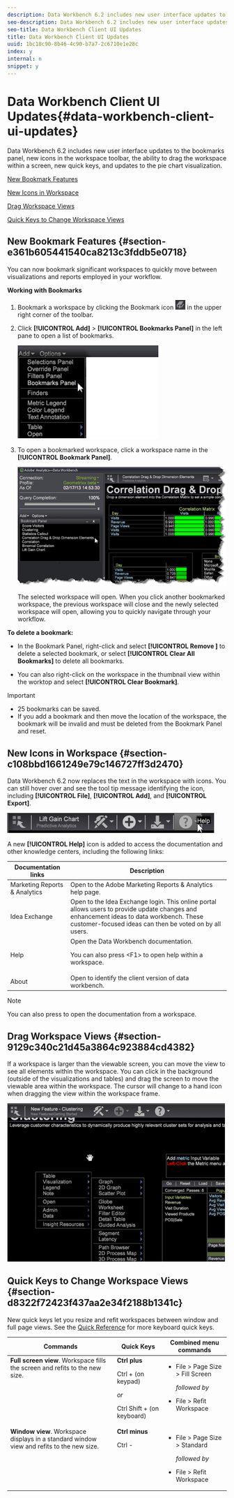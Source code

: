 ```yaml
---
description: Data Workbench 6.2 includes new user interface updates to the bookmarks panel, new icons in the workspace toolbar, the ability to drag the workspace within a screen, new quick keys, and updates to the pie chart visualization.
seo-description: Data Workbench 6.2 includes new user interface updates to the bookmarks panel, new icons in the workspace toolbar, the ability to drag the workspace within a screen, new quick keys, and updates to the pie chart visualization.
seo-title: Data Workbench Client UI Updates
title: Data Workbench Client UI Updates
uuid: 1bc18c90-8b46-4c90-b7a7-2c6710e1e28c
index: y
internal: n
snippet: y
---
```


# Data Workbench Client UI Updates{#data-workbench-client-ui-updates}

Data Workbench 6.2 includes new user interface updates to the bookmarks panel, new icons in the workspace toolbar, the ability to drag the workspace within a screen, new quick keys, and updates to the pie chart visualization.

[New Bookmark Features](../../../../home/c-release-notes-insight/c-release-notes-insight-62/c-6-2-features/c-ui-upgrades-6-2.md#section-e361b605441540ca8213c3fddb5e0718)

[New Icons in Workspace](../../../../home/c-release-notes-insight/c-release-notes-insight-62/c-6-2-features/c-ui-upgrades-6-2.md#section-c108bbd1661249e79c146727ff3d2470)

[Drag Workspace Views](../../../../home/c-release-notes-insight/c-release-notes-insight-62/c-6-2-features/c-ui-upgrades-6-2.md#section-9129c340c21d45a3864c923884cd4382)

[Quick Keys to Change Workspace Views](../../../../home/c-release-notes-insight/c-release-notes-insight-62/c-6-2-features/c-ui-upgrades-6-2.md#section-d8322f72423f437aa2e34f2188b1341c)

## New Bookmark Features {#section-e361b605441540ca8213c3fddb5e0718}

You can now bookmark significant workspaces to quickly move between visualizations and reports employed in your workflow.

**Working with Bookmarks**

1. Bookmark a workspace by clicking the Bookmark icon ![](assets/bookmark_icon.png) in the upper right corner of the toolbar. 
1. Click **[!UICONTROL Add]** > **[!UICONTROL Bookmarks Panel]** in the left pane to open a list of bookmarks.

   ![](assets/bookmarks_panel.png)

1. To open a bookmarked workspace, click a workspace name in the **[!UICONTROL Bookmark Panel]**.

   ![](assets/bookmarks_panel_left.png)

   The selected workspace will open. When you click another bookmarked workspace, the previous workspace will close and the newly selected workspace will open, allowing you to quickly navigate through your workflow.

**To delete a bookmark:**

* In the Bookmark Panel, right-click and select **[!UICONTROL Remove <bookmark title>]** to delete a selected bookmark, or select **[!UICONTROL Clear All Bookmarks]** to delete all bookmarks. 

* You can also right-click on the workspace in the thumbnail view within the worktop and select **[!UICONTROL Clear Bookmark]**.

>[!IMPORTANT]
>
>* 25 bookmarks can be saved. 
>* If you add a bookmark and then move the location of the workspace, the bookmark will be invalid and must be deleted from the Bookmark Panel and reset. 
>

## New Icons in Workspace {#section-c108bbd1661249e79c146727ff3d2470}

Data Workbench 6.2 now replaces the text in the workspace with icons. You can still hover over and see the tool tip message identifying the icon, including **[!UICONTROL File]**, **[!UICONTROL Add]**, and **[!UICONTROL Export]**.

![](assets/new_icons.png)

A new **[!UICONTROL Help]** icon is added to access the documentation and other knowledge centers, including the following links: 

<table id="table_64BBC67B1BB44B1197FF7E5E7B067696"> 
 <thead> 
  <tr> 
   <th colname="col1" class="entry"> Documentation links </th> 
   <th colname="col2" class="entry"> Description </th> 
  </tr>
 </thead>
 <tbody> 
  <tr> 
   <td colname="col1"> Marketing Reports &amp; Analytics </td> 
   <td colname="col2">Open to the <span class="uicontrol"> Adobe Marketing Reports &amp; Analytics</span> help page. </td> 
  </tr> 
  <tr> 
   <td colname="col1"> Idea Exchange </td> 
   <td colname="col2">Open to the <span class="uicontrol"> Idea Exchange login</span>. This online portal allows users to provide update changes and enhancement ideas to data workbench. These customer-focused ideas can then be voted on by all users. </td> 
  </tr> 
  <tr> 
   <td colname="col1"> Help </td> 
   <td colname="col2">Open the <span class="uicontrol"> Data Workbench documentation</span>. <p>You can also press <span class="uicontrol"> &lt;F1&gt;</span> to open help within a workspace. </p> </td> 
  </tr> 
  <tr> 
   <td colname="col1"> About </td> 
   <td colname="col2">Open to identify the <span class="uicontrol"> client version</span> of data workbench. </td> 
  </tr> 
 </tbody> 
</table>

>[!NOTE]
>
>You can also press <F1> to open the documentation from a workspace.

## Drag Workspace Views {#section-9129c340c21d45a3864c923884cd4382}

If a workspace is larger than the viewable screen, you can move the view to see all elements within the workspace. You can click in the background (outside of the visualizations and tables) and drag the screen to move the viewable area within the workspace. The cursor will change to a hand icon when dragging the view within the workspace frame.

![](assets/drag_workspace.png)

## Quick Keys to Change Workspace Views {#section-d8322f72423f437aa2e34f2188b1341c}

New quick keys let you resize and refit workspaces between window and full page views. See the [Quick Reference](http://marketing.adobe.com/resources/help/en_US/insight/client/?f=c_qk_ref) for more keyboard quick keys. 

<table id="table_A01C514C99F043338D183A6839E03DEA"> 
 <thead> 
  <tr> 
   <th colname="col1" class="entry"> Commands </th> 
   <th colname="col2" class="entry"> Quick Keys </th> 
   <th colname="col3" class="entry"> Combined menu commands </th> 
  </tr>
 </thead>
 <tbody> 
  <tr valign="top"> 
   <td colname="col1"><b>Full screen view</b>. Workspace fills the screen and refits to the new size. </td> 
   <td colname="col2"><b>Ctrl plus</b> <p>Ctrl + (on keypad) </p> <p><i>or</i> </p> <p>Ctrl Shift + (on keyboard) </p> </td> 
   <td colname="col3"> 
    <ul id="ul_C7C731B894D946D9916F50806F015857"> 
     <li id="li_452B4C119B1A40038A408CFFC53653A9">File &gt; Page Size &gt; Fill Screen <p><i>followed by</i> </p> </li> 
     <li id="li_DE9B8B31B9F24A6AA68A1D0DB886B501">File &gt; Refit Workspace </li> 
    </ul> </td> 
  </tr> 
  <tr valign="top"> 
   <td colname="col1"><b>Window view</b>. Workspace displays in a standard window view and refits to the new size. </td> 
   <td colname="col2"><b>Ctrl minus</b> <p>Ctrl - </p> </td> 
   <td colname="col3"> 
    <ul id="ul_3474B9EFD69343C09BC84E485D896C28"> 
     <li id="li_820BAED76FF24A5785E6D89C5C692DD5">File &gt; Page Size &gt; Standard <p><i>followed by</i> </p> </li> 
     <li id="li_337789F282CE4C2C990C67B115782454">File &gt; Refit Workspace </li> 
    </ul> </td> 
  </tr> 
 </tbody> 
</table>

